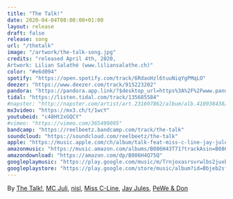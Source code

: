 ```yaml
---
title: "The Talk!"
date: 2020-04-04T08:00:00+01:00
layout: release
draft: false
release: song
url: "/thetalk"
image: "/artwork/the-talk-song.jpg"
credits: "released April 4th, 2020,
Artwork: Lilian Salathé (www.liliansalathe.ch)"
color: "#e6d094"
spotify: "https://open.spotify.com/track/6RdaoHzl6tuuNiqYgPMqLO"
deezer: "https://www.deezer.com/track/915223202"
pandora: "https://pandora.app.link/?$desktop_url=https%3A%2F%2Fwww.pandora.com%2Fartist%2Freel-beetz-and-the-talk%2Fthe-talk-single%2Fthe-talk-feat-miss-c-line-jay-jules-don-pewe-nisl-and-mc-juli%2FTR4r79Zrxv54xwK&$ios_deeplink_path=pandorav4%3A%2F%2Fbackstage%2Ftrack%3Ftoken%3DTR%3A30141472&$android_deeplink_path=pandorav4%3A%2F%2Fbackstage%2Ftrack%3Ftoken%3DTR%3A30141472&~channel=Partner%20Catalog%20Search%20API"
tidal: "https://listen.tidal.com/track/135685584"
#napster: "http://napster.com/artist/art.231697862/album/alb.410938438/track/tra.410938439"
mx3video: "https://mx3.ch/t/1wcY"
youtubeid: "c48Ht2xGQCY"
#vimeo: "https://vimeo.com/365499095"
bandcamp: "https://reelbeetz.bandcamp.com/track/the-talk"
soundcloud: "https://soundcloud.com/reelbeetz/the-talk"
apple: "https://music.apple.com/ch/album/talk-feat-miss-c-line-jay-jules-don-pewe-nisl-mc-juli/1505288824?l=en"
amazonmusic: "https://music.amazon.com/albums/B086H43T71?trackAsin=B086H4Q75Q&do=play"
amazondownload: "https://amazon.com/dp/B086H4Q75Q"
googleplaymusic: "https://play.google.com/music/m/Trnjoxasrsvrwlbs2juxbl2li2i?signup_if_needed=1"
googleplaystore: "https://play.google.com/store/music/album?id=Bbjeb2sfxomotfymc56xvvlcazu&tid=song-Trnjoxasrsvrwlbs2juxbl2li2i"
---
```


By [The Talk!](https://thetalk.ch), [MC Juli](https://www.mcjuli.net), [nisl](http://nisl.ch), [Miss C-Line](https://www.instagram.com/or.v.c), [Jay Jules](https://www.instagram.com/jayjulesnet), [PeWe & Don](https://www.instagram.com/pewe8don/)